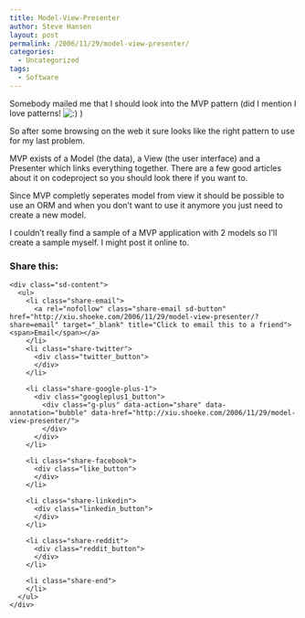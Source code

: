 ```yaml
---
title: Model-View-Presenter
author: Steve Hansen
layout: post
permalink: /2006/11/29/model-view-presenter/
categories:
  - Uncategorized
tags:
  - Software
---
```

Somebody mailed me that I should look into the MVP pattern (did I mention I love patterns! <img src="http://i2.wp.com/xiu.shoeke.com/wp-includes/images/smilies/icon_smile.gif?w=625" alt=":)" class="wp-smiley" data-recalc-dims="1" /> )

So after some browsing on the web it sure looks like the right pattern to use for my last problem.

MVP exists of a Model (the data), a View (the user interface) and a Presenter which links everything together. There are a few good articles about it on codeproject so you should look there if you want to.

Since MVP completly seperates model from view it should be possible to use an ORM and when you don&#8217;t want to use it anymore you just need to create a new model.

I couldn&#8217;t really find a sample of a MVP application with 2 models so I&#8217;ll create a sample myself. I might post it online to.

<div class="sharedaddy sd-sharing-enabled">
  <div class="robots-nocontent sd-block sd-social sd-social-official sd-sharing">
    <h3 class="sd-title">
      Share this:
    </h3>
    
    <div class="sd-content">
      <ul>
        <li class="share-email">
          <a rel="nofollow" class="share-email sd-button" href="http://xiu.shoeke.com/2006/11/29/model-view-presenter/?share=email" target="_blank" title="Click to email this to a friend"><span>Email</span></a>
        </li>
        <li class="share-twitter">
          <div class="twitter_button">
          </div>
        </li>
        
        <li class="share-google-plus-1">
          <div class="googleplus1_button">
            <div class="g-plus" data-action="share" data-annotation="bubble" data-href="http://xiu.shoeke.com/2006/11/29/model-view-presenter/">
            </div>
          </div>
        </li>
        
        <li class="share-facebook">
          <div class="like_button">
          </div>
        </li>
        
        <li class="share-linkedin">
          <div class="linkedin_button">
          </div>
        </li>
        
        <li class="share-reddit">
          <div class="reddit_button">
          </div>
        </li>
        
        <li class="share-end">
        </li>
      </ul>
    </div>
  </div>
</div>